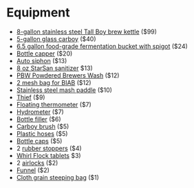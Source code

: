 # Equipment

* [8-gallon stainless steel Tall Boy brew kettle][kettle] ($99)
* [5-gallon glass carboy][carboy] ($40)
* [6.5 gallon food-grade fermentation bucket with spigot][bucket] ($24)
* [Bottle capper][capper] ($20)
* [Auto siphon][siphon] ($13)
* [8 oz StarSan sanitizer][star-san] $13)
* [PBW Powdered Brewers Wash][pbw] ($12)
* [2 mesh bag for BIAB][bag] ($12)
* [Stainless steel mash paddle][paddle] ($10)
* [Thief] ($9)
* [Floating thermometer][therm] ($7)
* [Hydrometer] ($7)
* [Bottle filler][filler] ($6)
* [Carboy brush][brush] ($5)
* [Plastic hoses][hose] ($5)
* [Bottle caps][caps] ($5)
* 2 [rubber stoppers] ($4)
* [Whirl Flock tablets][tablets] $3)
* 2 [airlocks] ($2)
* [Funnel] ($2)
* [Cloth grain steeping bag][steep] ($1)

[airlocks]: http://www.sanfranciscobrewcraft.com/product_p/eq231.htm
[carboy]: http://www.sanfranciscobrewcraft.com/product_p/eq215.htm
[siphon]: http://www.sanfranciscobrewcraft.com/product_p/eq229.htm
[Hydrometer]: http://www.sanfranciscobrewcraft.com/product_p/eq226.htm
[therm]: http://www.sanfranciscobrewcraft.com/product_p/eq224.htm
[brush]: http://www.sanfranciscobrewcraft.com/product_p/eq217.htm
[Funnel]: http://www.sanfranciscobrewcraft.com/product_p/eq324.htm
[steep]: http://www.sanfranciscobrewcraft.com/product_p/eq243.htm
[hose]: http://www.sanfranciscobrewcraft.com/product_p/eq329.htm
[rubber stoppers]: http://www.sanfranciscobrewcraft.com/product_p/eq238.htm
[bucket]: http://www.sanfranciscobrewcraft.com/product_p/eq220.htm
[tablets]: https://squareup.com/store/blacksandsbeer/item/whirl-flock
[star-san]: https://squareup.com/store/blacksandsbeer/item/starsan-oz
[pbw]: https://squareup.com/store/blacksandsbeer/item/pbw-powdered-brewers-wash-lb-1
[capper]: https://squareup.com/store/blacksandsbeer/item/bottle-capper
[caps]: https://squareup.com/store/blacksandsbeer/item/bottle-caps
[filler]: https://squareup.com/store/blacksandsbeer/item/bottle-filler
[paddle]: https://squareup.com/store/blacksandsbeer/item/spoon
[Thief]: https://squareup.com/store/blacksandsbeer/item/thief
[kettle]: http://www.northernbrewer.com/tall-boy-kettle-8-gallon
[bag]: http://www.northernbrewer.com/brewmaster-filter-bag-214-214
